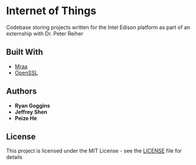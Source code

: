 # Internet of Things

Codebase storing projects written for the Intel Edison platform as part of an externship with Dr. Peter Reiher

## Built With

* [Mraa](https://iotdk.intel.com/docs/master/mraa/)
* [OpenSSL](https://www.openssl.org)

## Authors

* **Ryan Goggins**
* **Jeffrey Shen**
* **Peize He**

## License

This project is licensed under the MIT License - see the [LICENSE](LICENSE) file for details

